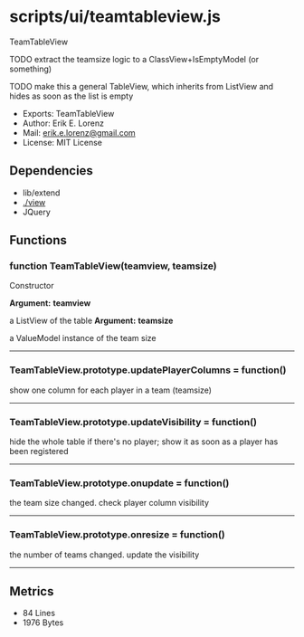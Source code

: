 # scripts/ui/teamtableview.js


TeamTableView

TODO extract the teamsize logic to a ClassView+IsEmptyModel (or something)

TODO make this a general TableView, which inherits from ListView and hides as
soon as the list is empty

* Exports: TeamTableView
* Author: Erik E. Lorenz 
* Mail: <erik.e.lorenz@gmail.com>
* License: MIT License


## Dependencies

* lib/extend
* <a href="./view.html">./view</a>
* JQuery


## Functions

###   function TeamTableView(teamview, teamsize)
Constructor

**Argument:** **teamview**

a ListView of the table
**Argument:** **teamsize**

a ValueModel instance of the team size

---


###   TeamTableView.prototype.updatePlayerColumns = function()
show one column for each player in a team (teamsize)

---


###   TeamTableView.prototype.updateVisibility = function()
hide the whole table if there's no player; show it as soon as a player has
been registered

---


###   TeamTableView.prototype.onupdate = function()
the team size changed. check player column visibility

---


###   TeamTableView.prototype.onresize = function()
the number of teams changed. update the visibility

---

## Metrics

* 84 Lines
* 1976 Bytes

